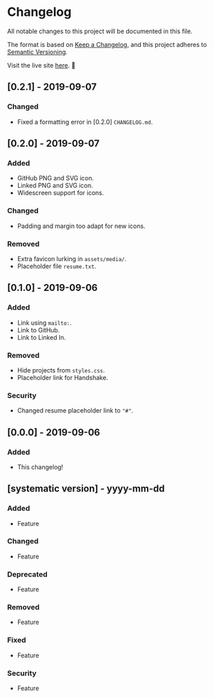 # Changelog
All notable changes to this project will be documented in this file.

The format is based on [Keep a Changelog](https://keepachangelog.com/en/1.0.0/),
and this project adheres to [Semantic Versioning](https://semver.org/spec/v2.0.0.html).

Visit the live site [here](rusz.dev). :purple_heart:

## [0.2.1] - 2019-09-07
### Changed
- Fixed a formatting error in [0.2.0] `CHANGELOG.md`.

## [0.2.0] - 2019-09-07
### Added
- GitHub PNG and SVG icon.
- Linked PNG and SVG icon.
- Widescreen support for icons.

### Changed
- Padding and margin too adapt for new icons.

### Removed
- Extra favicon lurking in `assets/media/`.
- Placeholder file `resume.txt`.

## [0.1.0] - 2019-09-06
### Added
- Link using `mailto:`.
- Link to GitHub.
- Link to Linked In.

### Removed
- Hide projects from `styles.css`.
- Placeholder link for Handshake.

### Security
- Changed resume placeholder link to `"#"`.

## [0.0.0] - 2019-09-06
### Added
- This changelog!

## [systematic version] - yyyy-mm-dd
### Added
- Feature

### Changed
- Feature

### Deprecated
- Feature

### Removed
- Feature

### Fixed
- Feature

### Security
- Feature
